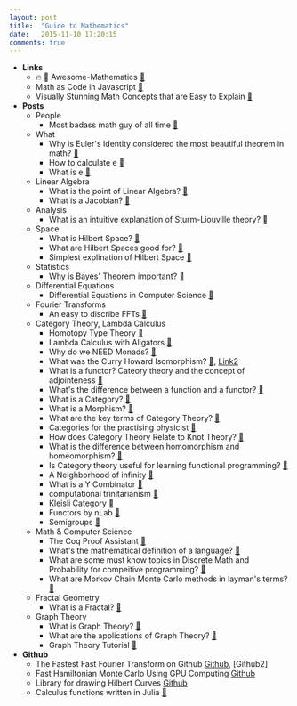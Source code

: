 ```yaml
---
layout: post
title:  "Guide to Mathematics"
date:   2015-11-10 17:20:15
comments: true
---
```


- **Links**
    - :fire: :raised_hands: Awesome-Mathematics [:link:](https://github.com/rossant/awesome-math)
   - Math as Code in Javascript [:link:](https://github.com/Jam3/math-as-code)
   - Visually Stunning Math Concepts that are Easy to Explain [:link:](http://math.stackexchange.com/questions/733754/visually-stunning-math-concepts-which-are-easy-to-explain) 
- **Posts**
    - People
        - Most badass math guy of all time [:link:](http://qr.ae/R4eAc0)
    - What
        - Why is Euler's Identity considered the most beautiful theorem in math? [:link:](http://qr.ae/R4azfL)
        - How to calculate e [:link:](http://qr.ae/R4a3po)
        - What is e [:link:](http://qr.ae/R4a3FJ)
    - Linear Algebra
        - What is the point of Linear Algebra? [:link:](https://www.quora.com/What-is-the-point-of-linear-algebra)
        - What is a Jacobian? [:link:](https://www.quora.com/What-is-the-importance-of-determinants-in-linear-algebra)
    - Analysis
        - What is an intuitive explanation of Sturm-Liouville theory? [:link:](https://www.quora.com/What-is-an-intuitive-explanation-of-Sturm-Liouville-theory)
    - Space
        - What is Hilbert Space? [:link:](https://www.quora.com/What-are-Hilbert-Spaces-in-laymens-terms)
        - What are Hilbert Spaces good for? [:link:](https://www.quora.com/What-is-Hilbert-space-good-for)
        - Simplest explination of Hilbert Space [:link:](https://www.quora.com/What-is-an-intuitive-explanation-of-a-Hilbert-space)
    - Statistics 
        - Why is Bayes' Theorem important? [:link:](https://www.quora.com/Why-is-Bayes-Theorem-important)
    - Differential Equations
        - Differential Equations in Computer Science [:link:](https://www.quora.com/An-example-where-differential-equations-are-useful-in-computer-science)
    - Fourier Transforms
        - An easy to discribe FFTs [:link:](https://www.quora.com/What-is-an-intuitive-way-of-explaining-how-the-Fourier-transform-works)
    - Category Theory, Lambda Calculus
        - Homotopy Type Theory [:link:](http://homotopytypetheory.org/)
        - Lambda Calculus with Aligators [:link:](http://worrydream.com/AlligatorEggs/)
        - Why do we NEED Monads? [:link:](http://stackoverflow.com/questions/28139259/why-do-we-need-monads)
        - What was the Curry Howard Isomorphism? [:link:](https://en.wikibooks.org/wiki/Haskell/The_Curry%E2%80%93Howard_isomorphism), [Link2](http://stackoverflow.com/questions/10212660/curry-howard-isomorphism)
        - What is a functor? Cateory theory and the concept of adjointeness [:link:](http://www.math.uchicago.edu/~may/VIGRE/VIGRE2008/REUPapers/Terry.pdf)
        - What's the difference between a function and a functor? [:link:](https://www.quora.com/What-is-the-difference-between-a-function-and-a-functor)
        - What is a Category? [:link:](https://www.quora.com/What-is-a-category-1)
        - What is a Morphism? [:link:](https://www.quora.com/Category-Theory/What-is-a-morphism)
        - What are the key terms of Category Theory? [:link:](https://www.quora.com/What-are-the-key-terms-of-category-theory)
        - Categories for the practising physicist [:link:](http://www.cs.ox.ac.uk/people/bob.coecke/ctfwp1_final.pdf)
        - How does Category Theory Relate to Knot Theory? [:link:](https://www.quora.com/What-is-the-importance-of-knot-theory-to-category-theory)
        - What is the difference between homomorphism and homeomorphism? [:link:](https://www.quora.com/What-is-the-difference-between-homomorphism-and-homeomorphism)
        - Is Category theory useful for learning functional programming? [:link:](https://cs.stackexchange.com/questions/3028/is-category-theory-useful-for-learning-functional-programming/3256#3256?newreg=b9290b74796e43c188370b7d01431a26)
        - A Neighborhood of infinity [:link:](http://blog.sigfpe.com/2010/03/partial-ordering-of-some-category.html)
        - What is a Y Combinator [:link:](https://medium.com/@ayanonagon/the-y-combinator-no-not-that-one-7268d8d9c46#.2bb7rp1z9)
        - computational trinitarianism [:link:](http://ncatlab.org/nlab/show/computational+trinitarianism)
        - Kleisli Category [:link:](http://ncatlab.org/nlab/show/Kleisli+category)
        - Functors by nLab [:link:](http://ncatlab.org/nlab/show/functor)
        - Semigroups [:link:](https://en.wikipedia.org/wiki/Semigroup)
    - Math & Computer Science 
        - The Coq Proof Assistant [:link:](https://coq.inria.fr/) 
        - What's the mathematical definition of a language? [:link:](https://www.quora.com/Semantics/What-is-the-mathematical-definition-of-language)
        - What are some must know topics in Discrete Math and Probability for compeitive programming? [:link:](https://www.quora.com/What-are-some-must-know-topics-in-discrete-math-and-probability-for-competitive-programming)
        - What are Morkov Chain Monte Carlo methods in layman's terms? [:link:](https://www.quora.com/What-are-Markov-Chain-Monte-Carlo-methods-in-laymans-terms)
    - Fractal Geometry
        - What is a Fractal? [:link:](https://www.quora.com/What-is-a-fractal-1)
    - Graph Theory
        - What is Graph Theory? [:link:](https://www.quora.com/What-is-graph-theory)
        - What are the applications of Graph Theory? [:link:](https://www.quora.com/What-are-the-applications-of-graph-theory)
        - Graph Theory Tutorial [:link:](http://www.tutorialspoint.com/graph_theory/index.htm)
- **Github**
    - The Fastest Fast Fourier Transform on Github [Github](https://github.com/anthonix/ffts), [Github2]
    - Fast Hamiltonian Monte Carlo Using GPU Computing [Github](https://github.com/beamandrew/HMC_GPU)
    - Library for drawing Hilbert Curves [Github](https://github.com/cortesi/scurve)
    - Calculus functions written in Julia [:link:](https://github.com/johnmyleswhite/Calculus.jl)
